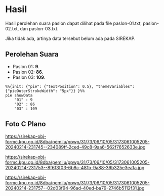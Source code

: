 # Hasil

Hasil perolehan suara paslon dapat dilihat pada file paslon-01.txt, paslon-02.txt, dan paslon-03.txt.

Jika tidak ada, artinya data tersebut belum ada pada SIREKAP.

## Perolehan Suara

 * Paslon 01: **9**.
 * Paslon 02: **86**.
 * Paslon 03: **109**.

```mermaid
%%{init: {"pie": {"textPosition": 0.5}, "themeVariables": {"pieOuterStrokeWidth": "5px"}} }%%
pie showData
    "01" : 9
    "02" : 86
    "03" : 109
```
## Foto C Plano

https://sirekap-obj-formc.kpu.go.id/8dba/pemilu/ppwp/31/73/06/10/05/3173061005205-20240214-231745--234089ff-2ced-49c8-9aa6-562f7652633e.jpg

https://sirekap-obj-formc.kpu.go.id/8dba/pemilu/ppwp/31/73/06/10/05/3173061005205-20240214-231753--8f6f3f03-6b8c-481b-9a88-36b325e3ea1a.jpg

https://sirekap-obj-formc.kpu.go.id/8dba/pemilu/ppwp/31/73/06/10/05/3173061005205-20240214-231757--02d03f94-96ad-40ed-ba79-2746b5112f31.jpg
